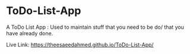 # ToDo-List-App
A ToDo List App : Used to maintain stuff that you need to be do/ that you have already done.

Live Link: https://theesaeedahmed.github.io/ToDo-List-App/
